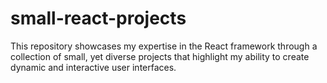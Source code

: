 # small-react-projects
This repository showcases my expertise in the React framework through a collection of small, yet diverse projects that highlight my ability to create dynamic and interactive user interfaces. 
